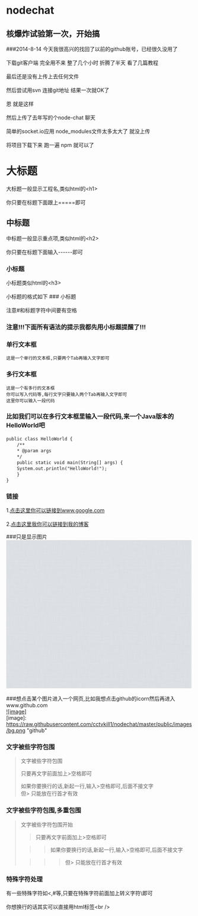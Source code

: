 nodechat
========
核爆炸试验第一次，开始搞
------------
###2014-8-14 
今天我很高兴的找回了以前的github账号，已经很久没用了<br />  
下载git客户端 完全用不来 整了几个小时 折腾了半天 看了几篇教程<br />  
最后还是没有上传上去任何文件<br />  
然后尝试用svn 连接git地址 结果一次就OK了<br />  
恩 就是这样<br />  
然后上传了去年写的个node-chat 聊天<br />  
简单的socket.io应用 node_modules文件太多太大了 就没上传 <br />  
将项目下载下来 跑一遍 npm 就可以了<br />  

大标题  
===================================  
  大标题一般显示工程名,类似html的\<h1\><br />  
  你只要在标题下面跟上=====即可  
  
    
中标题  
-----------------------------------  
  中标题一般显示重点项,类似html的\<h2\><br />  
  你只要在标题下面输入------即可  
    
### 小标题  
  小标题类似html的\<h3\><br />  
  小标题的格式如下 ### 小标题<br />  
  注意#和标题字符中间要有空格  
  
### 注意!!!下面所有语法的提示我都先用小标题提醒了!!!   
  
### 单行文本框  
    这是一个单行的文本框,只要两个Tab再输入文字即可  
          
### 多行文本框    
    这是一个有多行的文本框  
    你可以写入代码等,每行文字只要输入两个Tab再输入文字即可  
    这里你可以输入一段代码  
  
### 比如我们可以在多行文本框里输入一段代码,来一个Java版本的HelloWorld吧  
	public class HelloWorld {    
		/**  
		* @param args  
		*/  
		public static void main(String[] args) {  
		System.out.println("HelloWorld!");  		
		}  
	}  
### 链接  
1.[点击这里你可以链接到www.google.com](http://www.google.com)<br />  
2.[点击这里我你可以链接到我的博客](http://guoyunsky.iteye.com)<br />  
  
###只是显示图片  
![github](https://raw.githubusercontent.com/cctvkill1/nodechat/master/public/images/bg.png "github")  
  
###想点击某个图片进入一个网页,比如我想点击github的icorn然后再进入www.github.com  
[![image]](https://github.com/cctvkill1/nodechat)  
[image]: https://raw.githubusercontent.com/cctvkill1/nodechat/master/public/images/bg.png "github"  
  
### 文字被些字符包围  
> 文字被些字符包围  
>  
> 只要再文字前面加上>空格即可  
>  
> 如果你要换行的话,新起一行,输入>空格即可,后面不接文字  
> 但> 只能放在行首才有效  
  
### 文字被些字符包围,多重包围  
> 文字被些字符包围开始  
>  
> > 只要再文字前面加上>空格即可  
>  
>  > > 如果你要换行的话,新起一行,输入>空格即可,后面不接文字  
>  
> > > > 但> 只能放在行首才有效  
  
### 特殊字符处理  
有一些特殊字符如<,#等,只要在特殊字符前面加上转义字符\即可<br />  
你想换行的话其实可以直接用html标签\<br /\>  